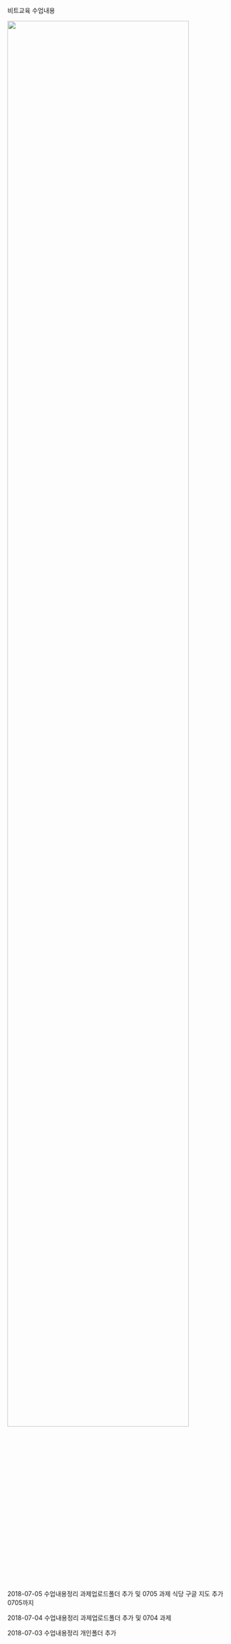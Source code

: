 비트교육 수업내용
<html>
<head>
</head>
<body>
<img src="https://i.imgur.com/VEECYPq.png" width="90%"></img>
<a href="https://drive.google.com/open?id=1j9kTrMHrDFmilVhMwh3WRyLmt3ngL3gX&usp=sharing" title="오늘 뭐 먹지"></a>
</body>
</html>


2018-07-05
  수업내용정리
  과제업로드폴더 추가 및 0705 과제
  식당 구글 지도 추가
  0705까지 

2018-07-04
  수업내용정리 
  과제업로드폴더 추가 및 0704 과제

2018-07-03
  수업내용정리
  개인폴더 추가
